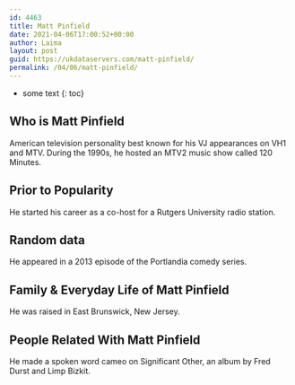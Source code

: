 ```yaml
---
id: 4463
title: Matt Pinfield
date: 2021-04-06T17:00:52+00:00
author: Laima
layout: post
guid: https://ukdataservers.com/matt-pinfield/
permalink: /04/06/matt-pinfield/
---
```


* some text
{: toc}


## Who is Matt Pinfield
                  
                  
                  
American television personality best known for his VJ appearances on VH1 and MTV. During the 1990s, he hosted an MTV2 music show called 120 Minutes.
                  
              
            
              
            
                
                
                
## Prior to Popularity
                  
                  
                  
He started his career as a co-host for a Rutgers University radio station.
                  
              
            
              
            
                
                
                
## Random data
                  
                  
                  
He appeared in a 2013 episode of the Portlandia comedy series.
                  
              
            
              
            
                
                
                
## Family & Everyday Life of Matt Pinfield
                  
                  
                  
He was raised in East Brunswick, New Jersey.
                  
              
            
              
            
                
                
                
## People Related With Matt Pinfield
                  
                  
                  
He made a spoken word cameo on Significant Other, an album by Fred Durst and Limp Bizkit.
                  
              
            
              
            
                
              
            
              
              
            
            
              
            
          
          
          